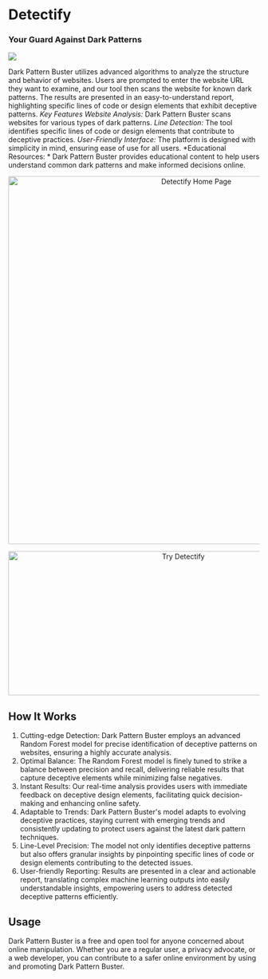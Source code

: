 # Detectify 
### Your Guard Against Dark Patterns

<img src="https://i.postimg.cc/L6tmMSRp/Logo.jpg">

Dark Pattern Buster utilizes advanced algorithms to analyze the structure and behavior of websites. 
Users are prompted to enter the website URL they want to examine, and our tool then scans the 
website for known dark patterns. The results are presented in an easy-to-understand report, 
highlighting specific lines of code or design elements that exhibit deceptive patterns.
*Key Features*
*Website Analysis:* Dark Pattern Buster scans websites for various types of dark patterns.
*Line Detection:* The tool identifies specific lines of code or design elements that contribute to 
deceptive practices.
*User-Friendly Interface:* The platform is designed with simplicity in mind, ensuring ease of use for 
all users.
*Educational Resources: * Dark Pattern Buster provides educational content to help users understand 
common dark patterns and make informed decisions online.
<p align="center">
 <img src="C:\Users\Anni\Desktop\Hachathons\DarkPatternBuster\Img1.png" alt="Detectify Home Page" width="738">
</p>
<p align="center">
<img src="C:\Users\Anni\Desktop\Hachathons\DarkPatternBuster\Img2.png"
 alt="Try Detectify"
 width="686" height="289">
</p>

## How It Works
1. Cutting-edge Detection: Dark Pattern Buster employs an advanced Random Forest model for 
precise identification of deceptive patterns on websites, ensuring a highly accurate analysis.
2. Optimal Balance: The Random Forest model is finely tuned to strike a balance between precision 
and recall, delivering reliable results that capture deceptive elements while minimizing false 
negatives.
3. Instant Results: Our real-time analysis provides users with immediate feedback on deceptive 
design elements, facilitating quick decision-making and enhancing online safety.
4. Adaptable to Trends: Dark Pattern Buster's model adapts to evolving deceptive practices, staying 
current with emerging trends and consistently updating to protect users against the latest dark 
pattern techniques.
5. Line-Level Precision: The model not only identifies deceptive patterns but also offers granular 
insights by pinpointing specific lines of code or design elements contributing to the detected issues.
6. User-friendly Reporting: Results are presented in a clear and actionable report, translating 
complex machine learning outputs into easily understandable insights, empowering users to address 
detected deceptive patterns efficiently.
## Usage
Dark Pattern Buster is a free and open tool for anyone concerned about online manipulation. 
Whether you are a regular user, a privacy advocate, or a web developer, you can contribute to a 
safer online environment by using and promoting Dark Pattern Buster.

